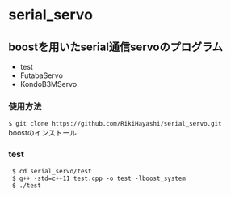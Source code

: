 # serial_servo

## boostを用いたserial通信servoのプログラム
* test
* FutabaServo
* KondoB3MServo
 ### 使用方法
 `$ git clone https://github.com/RikiHayashi/serial_servo.git`  
 boostのインストール
 ### test
 ```
  $ cd serial_servo/test  
  $ g++ -std=c++11 test.cpp -o test -lboost_system  
  $ ./test
 ```
